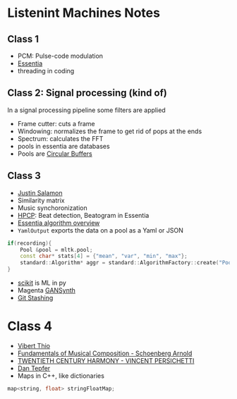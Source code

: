 # Listenint Machines Notes

## Class 1
* PCM: Pulse-code modulation
* [Essentia](https://essentia.upf.edu/documentation/documentation.html)
* threading in coding

## Class 2: Signal processing (kind of)
In a signal processing pipeline some filters are applied
* Frame cutter: cuts a frame
* Windowing: normalizes the frame to get rid of pops at the ends
* Spectrum: calculates the FFT
* pools in essentia are databases
* Pools are [Circular Buffers](https://en.wikipedia.org/wiki/Circular_buffer)

## Class 3
* [Justin Salamon](http://www.justinsalamon.com/)
* Similarity matrix
* Music synchoronization
* [HPCP](https://en.wikipedia.org/wiki/Harmonic_pitch_class_profiles): Beat detection, Beatogram in Essentia
* [Essentia algorithm overview](https://essentia.upf.edu/documentation/algorithms_overview.html)
* `YamlOutput` exports the data on a pool as a Yaml or JSON 

```c++
if(recording){
    Pool &pool = mltk.pool;
    const char* stats[4] = {"mean", "var", "min", "max"};
    standard::Algorithm* aggr = standard::AlgorithmFactory::create("PoolAggregator", "defaultStats", arrayToVector<>;
}
```

* [scikit](https://scikit-learn.org) is ML in py
* Magenta [GANSynth](https://magenta.tensorflow.org/gansynth)
* [Git Stashing](https://calendar.google.com/calendar/r/week)

# Class 4
* [Vibert Thio](https://vibertthio.com/portfolio/projects/)
* [Fundamentals of Musical Composition - Schoenberg Arnold](https://monoskop.org/images/d/da/Schoenberg_Arnold_Fundamentals_of_Musical_Composition_no_OCR.pdf)
* [TWENTIETH CENTURY HARMONY - VINCENT PERSICHETTI](http://www.thereelscore.com/PortfolioStuff/PDFFiles/PersichettiNotes.pdf)
* [Dan Tepfer](http://www.dantepfer.com/)
* Maps in C++, like dictionaries
```c++
map<string, float> stringFloatMap;
```